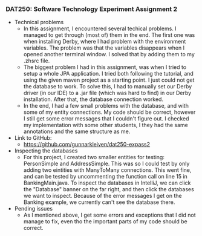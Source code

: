 ### DAT250: Software Technology Experiment Assignment 2

* Technical problems
  - In this assignment, I encountered several techical problems. I managed to get through (most of) them in the end. The first one was when installing Derby, where I had problem with the environment variables. The problem was that the variables disappears when I opened another terminal window. I solved that by adding them to my .zhsrc file.
  - The biggest problem I had in this assignment, was when I tried to setup a whole JPA application. I tried both following the tutorial, and using the given maven project as a starting point. I just could not get the database to work. To solve this, I had to manually set our Derby driver (in our IDE) to a .jar file (which was hard to find) in our Derby installation. After that, the database connection worked.
  - In the end, I had a few small problems with the database, and with some of my entity connections. My code should be correct, however I still get some error messages that I couldn't figure out. I checked my implementation with some other students, I they had the same annotations and the same structure as me.
* Link to GitHub:
  - https://github.com/gunnarkleiven/dat250-expass2
* Inspecting the databases
  - For this project, I created two smaller entities for testing: PersonSimple and AddressSimple. This was so I could test by only adding two eintities with ManyToMany connections. This went fine, and can be tested by uncommenting the function call on line 15 in BankingMain.java. To inspect the databases in IntelliJ, we can click the "Database" banner on the far right, and then click the databases we want to inspect. Because of the error messages I get on the Banking example, we currently can't see the database there.
* Pending issues
  - As I mentioned above, I get some errors and exceptions that I did not manage to fix, even tho the important parts of my code should be correct. 

